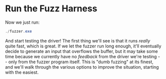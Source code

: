 # Run the Fuzz Harness

Now we just run:

```powershell
./fuzzer.exe
```

And start testing the driver! The first thing we'll see is that it runs *really* quite
fast, which is great. If we let the fuzzer run long enough, it'll eventually decide to
generate an input that overflows the buffer, but it may take some time because we
currently have no *feedback* from the driver we're testing -- only from the fuzzer
program itself. This is "dumb fuzzing" at its finest, and we'll walk through the
various options to improve the situation, starting with the easiest.

